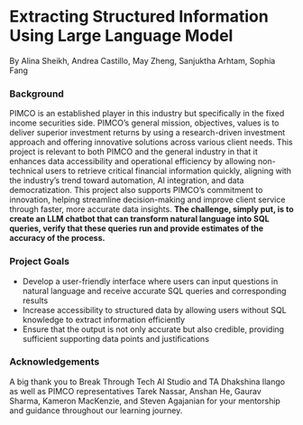 # Extracting Structured Information Using Large Language Model
By Alina Sheikh, Andrea Castillo, May Zheng, Sanjuktha Arhtam, Sophia Fang

### Background
PIMCO is an established player in this industry but specifically in the fixed income securities side. PIMCO’s general mission, objectives, values is to deliver superior investment returns by using a research-driven investment approach and offering innovative solutions across various client needs. This project is relevant to both PIMCO and the general industry in that it enhances data accessibility and operational efficiency by allowing non-technical users to retrieve critical financial information quickly, aligning with the industry’s trend toward automation, AI integration, and data democratization. This project also supports PIMCO’s commitment to innovation, helping streamline decision-making and improve client service through faster, more accurate data insights.
**The challenge, simply put, is to create an LLM chatbot that can transform natural language into SQL queries, verify that these queries run and provide estimates of the accuracy of the process.**

### Project Goals
- Develop a user-friendly interface where users can input questions in natural language and receive accurate SQL queries and corresponding results
- Increase accessibility to structured data by allowing users without SQL knowledge to extract information efficiently
- Ensure that the output is not only accurate but also credible, providing sufficient supporting data points and justifications

### Acknowledgements
A big thank you to Break Through Tech AI Studio and TA Dhakshina Ilango as well as PIMCO representatives Tarek Nassar, Anshan He, Gaurav Sharma, Kameron MacKenzie, and Steven Agajanian for your mentorship and guidance throughout our learning journey.
